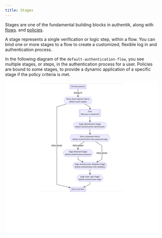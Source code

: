```yaml
---
title: Stages
---
```


Stages are one of the fundamental building blocks in authentik, along with [flows](../../flow/index.md). and [policies](../../policies/index.md).

A stage represents a single verification or logic step, within a flow. You can bind one or more stages to a flow to create a customized, flexible log in and authentication process.

In the following diagram of the `default-authentication-flow`, you see multiple stages, or steps, in the authentication process for a user. Policies are bound to some stages, to provide a dynamic application of a specific stage if the policy criteria is met.

![](./flow_diagram2.png)
